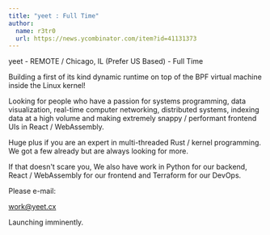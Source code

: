 ```yaml
---
title: "yeet : Full Time"
author:
  name: r3tr0
  url: https://news.ycombinator.com/item?id=41131373
---
```

yeet - REMOTE &#x2F; Chicago, IL (Prefer US Based) - Full Time

Building a first of its kind dynamic runtime on top of the BPF virtual machine inside the Linux kernel!

Looking for people who have a passion for systems programming, data visualization, real-time computer networking, distributed systems, indexing data at a high volume and making extremely snappy &#x2F; performant frontend UIs in React &#x2F; WebAssembly.

Huge plus if you are an expert in multi-threaded Rust &#x2F; kernel programming. We got a few already but are always looking for more.

If that doesn&#x27;t scare you, We also have work in Python for our backend, React &#x2F; WebAssembly for our frontend and Terraform for our DevOps.

Please e-mail:

work@yeet.cx

Launching imminently.
